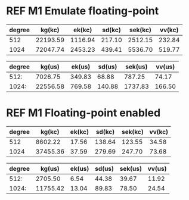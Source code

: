 # REF M1 Emulate floating-point

|degree|  kg(kc)|   ek(kc)|  sd(kc)| sek(kc)|  vv(kc)|
| ---- | ------ |  ------ | ------ | ------ | ------ |
|  512 | 22193.59 |   1116.94 |    217.10 |   2512.15 |    232.84 | 
| 1024 | 72047.74 |   2453.23 |    439.41 |   5536.70 |    519.77 | 


|degree|  kg(us)|   ek(us)|  sd(us)| sek(us)|  vv(us)|
| ---- | ------ |  ------ | ------ | ------ | ------ |
| 512: |  7026.75 |   349.83 |    68.88 |   787.25 |    74.17 |
|1024: | 22556.58 |   769.58 |   140.88 |  1737.83 |   166.50 |


# REF M1 Floating-point enabled

|degree|  kg(kc)|   ek(kc)|  sd(kc)| sek(kc)|  vv(kc)|
| ---- | ------ |  ------ | ------ | ------ | ------ |
|  512 |  8602.22 |     17.56 |    138.64 |    123.55 |     34.58 | 
| 1024 | 37455.36 |     37.59 |    279.69 |    247.70 |     73.68 | 


|degree|  kg(us)|   ek(us)|  sd(us)| sek(us)|  vv(us)|
| ---- | ------ |  ------ | ------ | ------ | ------ |
| 512: |  2705.50 |     6.54 |    44.38 |    39.67 |    11.92 |
|1024: | 11755.42 |    13.04 |    89.83 |    78.50 |    24.54 |
